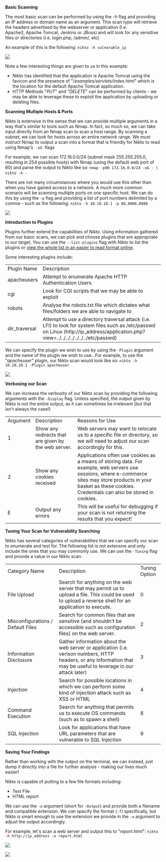 **Basic Scanning**

The most basic scan can be performed by using the -h flag and providing an IP address or domain name as an argument. This scan type will retrieve the headers advertised by the webserver or application (I.e. Apache2, Apache Tomcat, Jenkins or JBoss) and will look for any sensitive files or directories (i.e. login.php, /admin/, etc)

An example of this is the following: `nikto -h vulnerable_ip`

![](https://assets.tryhackme.com/additional/web-enumeration-redux/nikto/basic-scan.png)

Note a few interesting things are given to us in this example:

- Nikto has identified that the application is Apache Tomcat using the favicon and the presence of "_/examples/servlets/index.html_" which is the location for the default Apache Tomcat application.
- HTTP Methods "_PUT_" and "_DELETE_" can be performed by clients - we may be able to leverage these to exploit the application by uploading or deleting files.

  

**Scanning Multiple Hosts & Ports**

Nikto is extensive in the sense that we can provide multiple arguments in a way that's similar to tools such as Nmap. In fact, so much so, we can take input directly from an Nmap scan to scan a host range. By scanning a subnet, we can look for hosts across an entire network range. We must instruct Nmap to output a scan into a format that is friendly for Nikto to read using Nmap's  `-oG`  flags

For example, we can scan 172.16.0.0/24 (subnet mask 255.255.255.0, resulting in 254 possible hosts) with Nmap (using the default web port of 80) and parse the output to Nikto like so: `nmap -p80 172.16.0.0/24 -oG - | nikto -h -` 

There are not many circumstances where you would use this other than when you have gained access to a network. A much more common scenario will be scanning multiple ports on one specific host. We can do this by using the `-p` flag and providing a list of port numbers delimited by a comma - such as the following: `nikto -h 10.10.10.1 -p 80,8000,8080`

![](https://assets.tryhackme.com/additional/web-enumeration-redux/nikto/multiple-ports.png)

  

**Introduction to Plugins**

Plugins further extend the capabilities of Nikto. Using information gathered from our basic scans, we can pick and choose plugins that are appropriate to our target. You can use the `--list-plugins` flag with Nikto to list the plugins or [view the whole list in an easier to read format online](https://github.com/sullo/nikto/wiki/Plugin-list).

Some interesting plugins include:

|   |   |
|---|---|
|Plugin Name|Description|
|apacheusers|Attempt to enumerate Apache HTTP Authentication Users|
|cgi|Look for CGI scripts that we may be able to exploit|
|robots|Analyse the robots.txt file which dictates what files/folders we are able to navigate to|
|dir_traversal|Attempt to use a directory traversal attack (i.e. LFI) to look for system files such as /etc/passwd on Linux (http://ip_address/application.php?view=../../../../../../../etc/passwd)|

We can specify the plugin we wish to use by using the `-Plugin` argument and the name of the plugin we wish to use...For example, to use the "_apacheuser_" plugin, our Nikto scan would look like so: `nikto -h 10.10.10.1 -Plugin apacheuser`

![](https://assets.tryhackme.com/additional/web-enumeration-redux/nikto/plugin-scan.png)

  

**Verbosing our Scan**

We can increase the verbosity of our Nikto scan by providing the following arguments with the `-Display` flag. Unless specified, the output given by Nikto is not the entire output, as it can sometimes be irrelevant (but that isn't always the case!)

|   |   |   |
|---|---|---|
|Argument|Description|Reasons for Use|
|1|Show any redirects that are given by the web server.|Web servers may want to relocate us to a specific file or directory, so we will need to adjust our scan accordingly for this.|
|2|Show any cookies received|Applications often use cookies as a means of storing data. For example, web servers use sessions, where e-commerce sites may store products in your basket as these cookies. Credentials can also be stored in cookies.|
|E|Output any errors|This will be useful for debugging if your scan is not returning the results that you expect!|

  

**Tuning Your Scan for Vulnerability Searching**

Nikto has several categories of vulnerabilities that we can specify our scan to enumerate and test for. The following list is not extensive and only include the ones that you may commonly use. We can use the `-Tuning` flag and provide a value in our Nikto scan: 

|   |   |   |
|---|---|---|
|Category Name|Description|Tuning Option|
|File Upload|Search for anything on the web server that may permit us to upload a file. This could be used to upload a reverse shell for an application to execute.|0|
|Misconfigurations / Default Files|Search for common files that are sensitive (and shouldn't be accessible such as configuration files) on the web server.|2|
|Information Disclosure|Gather information about the web server or application (i.e. verison numbers, HTTP headers, or any information that may be useful to leverage in our attack later)|3|
|Injection|Search for possible locations in which we can perform some kind of injection attack such as XSS or HTML|4|
|Command Execution|Search for anything that permits us to execute OS commands (such as to spawn a shell)|8|
|SQL Injection|Look for applications that have URL parameters that are vulnerable to SQL Injection|9|

  
**Saving Your Findings**

Rather than working with the output on the terminal, we can instead, just dump it directly into a file for further analysis - making our lives much easier!

Nikto is capable of putting to a few file formats including:

- Text File
- HTML report

We can use the `-o` argument (short for `-Output`) and provide both a filename and compatible extension. We _can_ specify the format (`-f`) specifically, but Nikto is smart enough to use the extension we provide in the `-o` argument to adjust the output accordingly.

For example, let's scan a web server and output this to "_report.html_": `nikto -h http://ip_address -o report.html`

![](https://assets.tryhackme.com/additional/web-enumeration-redux/nikto/html-command.png)

![](https://assets.tryhackme.com/additional/web-enumeration-redux/nikto/html-report.png)
